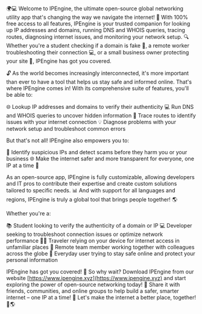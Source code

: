 🌍💻 Welcome to IPEngine, the ultimate open-source global networking utility app that's changing the way we navigate the internet! 🚀 With 100% free access to all features, IPEngine is your trusted companion for looking up IP addresses and domains, running DNS and WHOIS queries, tracing routes, diagnosing internet issues, and monitoring your network setup. 🔍 Whether you're a student checking if a domain is fake 👀, a remote worker troubleshooting their connection 💻, or a small business owner protecting your site 🏢, IPEngine has got you covered.

🔓 As the world becomes increasingly interconnected, it's more important than ever to have a tool that helps us stay safe and informed online. That's where IPEngine comes in! With its comprehensive suite of features, you'll be able to:

🌐 Lookup IP addresses and domains to verify their authenticity
💻 Run DNS and WHOIS queries to uncover hidden information
📍 Trace routes to identify issues with your internet connection
💡 Diagnose problems with your network setup and troubleshoot common errors

But that's not all! IPEngine also empowers you to:

🔎 Identify suspicious IPs and detect scams before they harm you or your business
🌐 Make the internet safer and more transparent for everyone, one IP at a time 💪

As an open-source app, IPEngine is fully customizable, allowing developers and IT pros to contribute their expertise and create custom solutions tailored to specific needs. 📊 And with support for all languages and regions, IPEngine is truly a global tool that brings people together! 🌎

Whether you're a:

📚 Student looking to verify the authenticity of a domain or IP
💻 Developer seeking to troubleshoot connection issues or optimize network performance
🏃‍♂️ Traveler relying on your device for internet access in unfamiliar places
👥 Remote team member working together with colleagues across the globe
🤝 Everyday user trying to stay safe online and protect your personal information

IPEngine has got you covered! 🌟 So why wait? Download IPEngine from our website [https://www.ipengine.xyz](https://www.ipengine.xyz) and start exploring the power of open-source networking today! 🔗 Share it with friends, communities, and online groups to help build a safer, smarter internet – one IP at a time! 🌟 Let's make the internet a better place, together! 💪🌎
